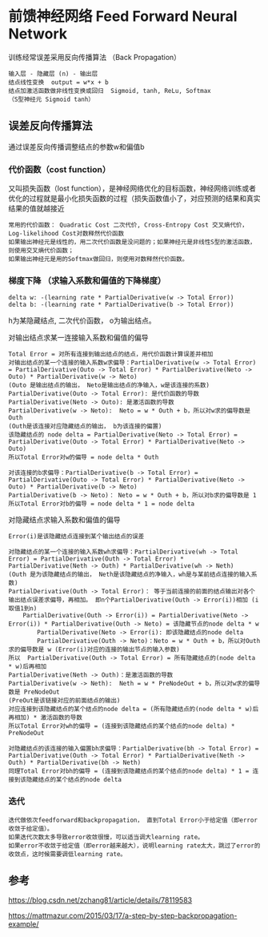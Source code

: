 # 前馈神经网络 Feed Forward Neural Network 
训练经常误差采用反向传播算法 （Back Propagation）

    输入层 - 隐藏层 (n) - 输出层
    结点线性变换  output = w*x + b
    结点加激活函数做非线性变换或回归  Sigmoid, tanh, ReLu, Softmax
    （S型神经元 Sigmoid tanh）
    
## 误差反向传播算法

通过误差反向传播调整结点的参数w和偏值b

### 代价函数（cost function）
又叫损失函数（lost function），是神经网络优化的目标函数，神经网络训练或者优化的过程就是最小化损失函数的过程（损失函数值小了，对应预测的结果和真实结果的值就越接近

    常用的代价函数： Quadratic Cost 二次代价, Cross-Entropy Cost 交叉熵代价， Log-likelihood Cost对数释然代价函数
    如果输出神经元是线性的，用二次代价函数是没问题的；如果神经元是非线性S型的激活函数，则使用交叉熵代价函数；
    如果输出神经元是用的Softmax做回归，则使用对数释然代价函数。

### 梯度下降 （求输入系数和偏值的下降梯度）
    delta w: -(learning rate * PartialDerivative(w -> Total Error))
    delta b: -(learning rate * PartialDerivative(b -> Total Error))

h为某隐藏结点, 二次代价函数， o为输出结点。

对输出结点求某一连接输入系数和偏值的偏导 

    Total Error = 对所有连接到输出结点的结点，用代价函数计算误差并相加
    对输出结点的某一个连接的输入系数w求偏导：PartialDerivative(w -> Total Error) = PartialDerivative(Outo -> Total Error) * PartialDerivative(Neto -> Outo) * PartialDerivative(w -> Neto) 
    (Outo 是输出结点的输出， Neto是输出结点的净输入，w是该连接的系数)
    PartialDerivative(Outo -> Total Error): 是代价函数的导数
    PartialDerivative(Neto -> Outo): 是激活函数的导数
    PartialDerivative(w -> Neto):  Neto = w * Outh + b，所以对w求的偏导数是 Outh
    (Outh是该连接对应隐藏结点的输出， b为该连接的偏置)
    该隐藏结点的 node delta = PartialDerivative(Neto -> Total Error) = PartialDerivative(Outo -> Total Error) * PartialDerivative(Neto -> Outo)
    所以Total Error对w的偏导 = node delta * Outh

    对该连接的b求偏导：PartialDerivative(b -> Total Error) = PartialDerivative(Outo -> Total Error) * PartialDerivative(Neto -> Outo) * PartialDerivative(b -> Neto)
    PartialDerivative(b -> Neto)： Neto = w * Outh + b，所以对b求的偏导数是 1
    所以Total Error对b的偏导 = node delta * 1 = node delta  

对隐藏结点求输入系数和偏值的偏导 

    Error(i)是该隐藏结点连接到某个输出结点的误差
    
    对隐藏结点的某一个连接的输入系数wh求偏导：PartialDerivative(wh -> Total Error) = PartialDerivative(Outh -> Total Error) * PartialDerivative(Neth -> Outh) * PartialDerivative(wh -> Neth)
    (Outh 是为该隐藏结点的输出， Neth是该隐藏结点的净输入，wh是与某前结点连接的输入系数)
    PartialDerivative(Outh -> Total Error)： 等于当前连接的前面的结点输出对各个输出结点误差求偏导，再相加。 即n个PartialDerivative(Outh -> Error(i))相加 (i取值1到n)
        PartialDerivative(Outh -> Error(i)) = PartialDerivative(Neto -> Error(i)) * PartialDerivative(Outh -> Neto) = 该隐藏节点的node delta * w
            PartialDerivative(Neto -> Error(i): 即该隐藏结点的node delta
            PartialDerivative(Outh -> Neto)：Neto = w * Outh + b，所以对Outh求的偏导数是 w (Error(i)对应的连接的输出节点的输入参数)
    所以  PartialDerivative(Outh -> Total Error) = 所有隐藏结点的(node delta * w)后再相加    
    PartialDerivative(Neth -> Outh)：是激活函数的导数
    PartialDerivative(w -> Neth):  Neth = w * PreNodeOut + b，所以对w求的偏导数是 PreNodeOut
    (PreOut是该链接对应的前面结点的输出)
    对应连接到该隐藏结点的某个结点的node delta = (所有隐藏结点的(node delta * w)后再相加) * 激活函数的导数
    所以Total Error对wh的偏导 = (连接到该隐藏结点的某个结点的node delta) * PreNodeOut
    
    对隐藏结点的该连接的输入偏置bh求偏导：PartialDerivative(bh -> Total Error) = PartialDerivative(Outh -> Total Error) * PartialDerivative(Neth -> Outh) * PartialDerivative(bh -> Neth)
    同理Total Error对bh的偏导 = (连接到该隐藏结点的某个结点的node delta) * 1 = 连接到该隐藏结点的某个结点的node delta

### 迭代
    迭代做依次feedforward和backpropagation， 直到Total Error小于给定值（即error收敛于给定值）。
    如果迭代次数太多导致error收敛很慢，可以适当调大learning rate。
    如果error不收敛于给定值（即error越来越大），说明learning rate太大，跳过了error的收敛点，这时候需要调低learning rate。

## 参考
https://blog.csdn.net/zchang81/article/details/78119583

https://mattmazur.com/2015/03/17/a-step-by-step-backpropagation-example/
 



